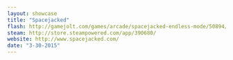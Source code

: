 ```yaml
---
layout: showcase
title: "Spacejacked"
flash: http://gamejolt.com/games/arcade/spacejacked-endless-mode/50894/
steam: http://store.steampowered.com/app/390680/
website: http://www.spacejacked.com/
date: "3-30-2015"
---
```


